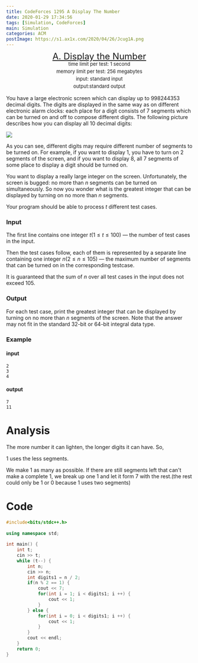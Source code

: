 ```yaml
---
title: CodeForces 1295 A Display The Number
date: 2020-01-29 17:34:56
tags: [Simulation, CodeForces]
main: Simulation
categories: ACM
postImage: https://s1.ax1x.com/2020/04/26/Jcug1A.png
---
```


<center style="line-height:20px">
        <font size="5">
            <a target="_blank" rel="noopener" href="https://codeforces.com/contest/1295/problem/A" one-link-mark="yes">A. Display the Number</a><br>
        </font>
        <font size="2">
            time limit per test: 1 second <br>
            memory limit per test: 256 megabytes<br>
            input: standard input<br>
            output:standard output<br>
        </font>
    </center>

You have a large electronic screen which can display up to $998244353$ decimal digits. The digits are displayed in the same way as on different electronic alarm clocks: each place for a digit consists of $7$ segments which can be turned on and off to compose different digits. The following picture describes how you can display all $10$ decimal digits:

![](https://espresso.codeforces.com/39cedf07ce9ef18d7ec074f319640a9857b9f8cb.png)

As you can see, different digits may require different number of segments to be turned on. For example, if you want to display $1$, you have to turn on $2$ segments of the screen, and if you want to display $8$, all $7$ segments of some place to display a digit should be turned on.

You want to display a really large integer on the screen. Unfortunately, the screen is bugged: no more than $n$ segments can be turned on simultaneously. So now you wonder what is the greatest integer that can be displayed by turning on no more than $n$ segments.

Your program should be able to process $t$ different test cases.

### Input

The first line contains one integer $t (1≤t≤100)$ — the number of test cases in the input.

Then the test cases follow, each of them is represented by a separate line containing one integer $n (2≤n≤105)$ — the maximum number of segments that can be turned on in the corresponding testcase.

It is guaranteed that the sum of $n$ over all test cases in the input does not exceed $105$.

### Output

For each test case, print the greatest integer that can be displayed by turning on no more than $n$ segments of the screen. Note that the answer may not fit in the standard $32$-bit or $64$-bit integral data type.

### Example

#### input

```
2
3
4
```

#### output

```
7
11
```

# Analysis

The more number it can lighten, the longer digits it can have. So,

$1$ uses the less segments. 

We make $1$ as many as possible. If there are still segments left that can't make a complete $1$, we break up one $1$ and let it form $7$ with the rest.(the rest could only be 1 or 0 because $1$ uses two segments)

# Code

```c++
#include<bits/stdc++.h>
 
using namespace std;
 
int main() {
    int t;
    cin >> t;
    while (t--) {
        int n;
        cin >> n;
        int digits1 = n / 2;
        if(n % 2 == 1) {
            cout << 7;
            for(int i = 1; i < digits1; i ++) {
                cout << 1;
            }
        } else {
            for(int i = 0; i < digits1; i ++) {
                cout << 1;
            }
        }
        cout << endl;
    }
    return 0;
}
```

